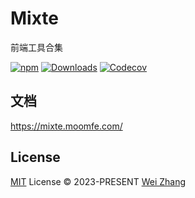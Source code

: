 # Mixte
前端工具合集

[![npm][npm-badges-src]][npm-href]
[![Downloads][downloads-badges-src]][npm-href]
[![Codecov][codecov-badges-src]][codecov-href]

## 文档

https://mixte.moomfe.com/

## License

[MIT](./LICENSE) License © 2023-PRESENT [Wei Zhang](https://github.com/Zhang-Wei-666)

<!-- Badges -->

[npm-badges-src]: https://img.shields.io/npm/v/mixte.svg
[npm-href]: https://www.npmjs.com/package/mixte
[downloads-badges-src]: https://img.shields.io/npm/dm/mixte.svg
[codecov-badges-src]: https://img.shields.io/codecov/c/gh/MoomFE/mixte
[codecov-href]: https://codecov.io/gh/MoomFE/mixte
